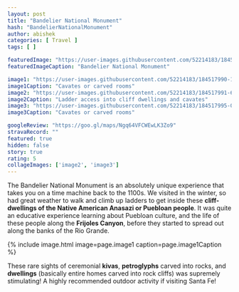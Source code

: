 ```yaml
---
layout: post
title: "Bandelier National Monument"
hash: "BandelierNationalMonument"
author: abishek
categories: [ Travel ]
tags: [ ]

featuredImage: "https://user-images.githubusercontent.com/52214183/184517986-f2faee96-36a9-4357-a085-51db2f1dc695.jpg"
featuredImageCaption: "Bandelier National Monument"

image1: "https://user-images.githubusercontent.com/52214183/184517990-13c9939e-8b31-4061-95d9-ab755e429096.jpg"
image1Caption: "Cavates or carved rooms"
image2: "https://user-images.githubusercontent.com/52214183/184517991-6ec6cbe5-f0e5-499f-a7ca-3a7019bcca5a.jpg"
image2Caption: "Ladder access into cliff dwellings and cavates"
image3: "https://user-images.githubusercontent.com/52214183/184517995-09553b38-4b13-4b45-a9ac-79b38a4902c4.jpg"
image3Caption: "Cavates or carved rooms"

googleReview: "https://goo.gl/maps/Ngq64VFCWEwLK3Zo9"
stravaRecord: ""
featured: true
hidden: false
story: true
rating: 5
collageImages: ['image2', 'image3']
---
```


The Bandelier National Monument is an absolutely unique experience that takes you on a time machine back to the 1100s. We visited in the winter, so had great weather to walk and climb up ladders to get inside these **cliff-dwellings of the Native American Anasazi or Puebloan people**. It was quite an educative experience learning about Puebloan culture, and the life of these people along the **Frijoles Canyon**, before they started to spread out along the banks of the Rio Grande.

{% include image.html image=page.image1 caption=page.image1Caption %}

These rare sights of ceremonial **kivas**, **petroglyphs** carved into rocks, and **dwellings** (basically entire homes carved into rock cliffs) was supremely stimulating! A highly recommended outdoor activity if visiting Santa Fe!